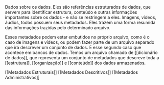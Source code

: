 Dados sobre os dados. Eles são referências estruturados de dados, que servem para identificar estrutura, conteúdo e outras informações importantes sobre os dados - e não se restringem a eles. Imagens, vídeos, áudios, todos possuem seus metadados. Eles trazem uma forma resumida das informações trazidas pelo determinado arquivo. 

Esses metadados podem estar embutidos no próprio arquivo, como é o caso de imagens e vídeos, ou podem fazer parte de um arquivo separado que irá descrever um conjunto de dados. É esse segundo caso que acontece em bancos de dados. Temos um arquivo chamado de [[dicionário de dados]], que representa um conjunto de metadados que descreve toda a [[estrutura]], [[organização]] e [[conteúdo]] dos dados armazenados.  

[[Metadados Estruturais]]
[[Metadados Descritivos]]
[[Metadados Administrativos]] 